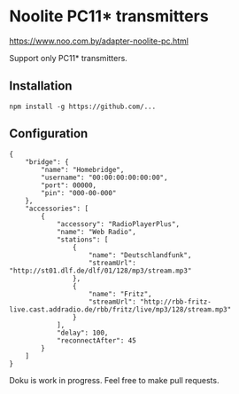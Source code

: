 # Noolite РС11* transmitters

https://www.noo.com.by/adapter-noolite-pc.html

Support only PC11* transmitters.

## Installation

```npm install -g https://github.com/...```

## Configuration

``` 
{
    "bridge": {
        "name": "Homebridge",
        "username": "00:00:00:00:00:00",
        "port": 00000,
        "pin": "000-00-000"
    },
    "accessories": [
        {
            "accessory": "RadioPlayerPlus",
            "name": "Web Radio",
            "stations": [
                {
                    "name": "Deutschlandfunk",
                    "streamUrl": "http://st01.dlf.de/dlf/01/128/mp3/stream.mp3"
                },
                {
                    "name": "Fritz",
                    "streamUrl": "http://rbb-fritz-live.cast.addradio.de/rbb/fritz/live/mp3/128/stream.mp3"
                }
            ],
            "delay": 100,
            "reconnectAfter": 45
        }
    ]
}
```

Doku is work in progress. Feel free to make pull requests.

